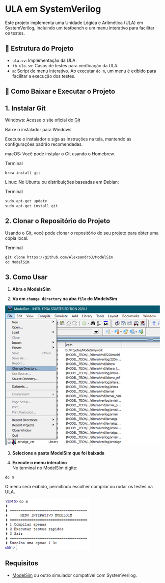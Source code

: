 # ULA em SystemVerilog

Este projeto implementa uma Unidade Lógica e Aritmética (ULA) em SystemVerilog, incluindo um testbench e um menu interativo para facilitar os testes.

## 📁 Estrutura do Projeto

- `ula.sv`: Implementação da ULA.
- `tb_ula.sv`: Casos de testes para verificação da ULA.
- `m`: Script de menu interativo. Ao executar `do m`, um menu é exibido para facilitar a execução dos testes.

## 🔧 Como Baixar e Executar o Projeto

## 1. Instalar Git
Windows:
Acesse o site oficial do [Git](https://git-scm.com)

Baixe o instalador para Windows.

Execute o instalador e siga as instruções na tela, mantendo as configurações padrão recomendadas.

macOS:
Você pode instalar o Git usando o Homebrew.

Terminal
```
brew install git
```
Linux:
No Ubuntu ou distribuições baseadas em Debian:

Terminal
```
sudo apt-get update
sudo apt-get install git
```

## 2. Clonar o Repositório do Projeto
Usando o Git, você pode clonar o repositório do seu projeto para obter uma cópia local.

Terminal
```
git clone https://github.com/AlexsandroJ/ModelSim
cd ModelSim
```

## 3. Como Usar

1. **Abra o ModelsSim**  

2. **Va em `change directory` na aba `file` do ModelsSim** 

![diretorio](/src/img/diretorio.png)


3. **Selecione a pasta ModelSim que foi baixada**  

4. **Execute o menu interativo**  
No terminal no ModelSim digite:
```
do m
```
O menu será exibido, permitindo escolher compilar ou rodar os testes na ULA.

![ModelsSim](/src/img/menu.png)

## Requisitos

- [ModelSim](https://www.intel.com.br/content/www/br/pt/software-kit/750666/modelsim-intel-fpgas-standard-edition-software-version-20-1-1.html) ou outro simulador compatível com SystemVerilog.
